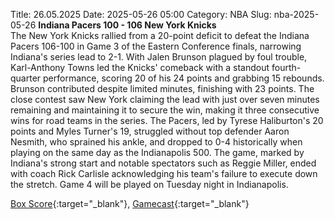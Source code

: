 Title: 26.05.2025
Date: 2025-05-26 05:00
Category: NBA 
Slug: nba-2025-05-26 
**Indiana Pacers 100 - 106 New York Knicks**  
The New York Knicks rallied from a 20-point deficit to defeat the Indiana Pacers 106-100 in Game 3 of the Eastern Conference finals, narrowing Indiana's series lead to 2-1. With Jalen Brunson plagued by foul trouble, Karl-Anthony Towns led the Knicks' comeback with a standout fourth-quarter performance, scoring 20 of his 24 points and grabbing 15 rebounds. Brunson contributed despite limited minutes, finishing with 23 points. The close contest saw New York claiming the lead with just over seven minutes remaining and maintaining it to secure the win, making it three consecutive wins for road teams in the series. The Pacers, led by Tyrese Haliburton's 20 points and Myles Turner's 19, struggled without top defender Aaron Nesmith, who sprained his ankle, and dropped to 0-4 historically when playing on the same day as the Indianapolis 500. The game, marked by Indiana's strong start and notable spectators such as Reggie Miller, ended with coach Rick Carlisle acknowledging his team's failure to execute down the stretch. Game 4 will be played on Tuesday night in Indianapolis. 

[Box Score](/game/nyk-vs-ind-0042400303/box-score){:target="_blank"}, [Gamecast](/game/nyk-vs-ind-0042400303){:target="_blank"}<br>

